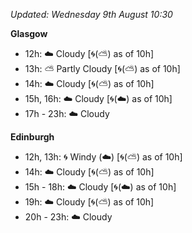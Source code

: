 *Updated: Wednesday 9th August 10:30*

**Glasgow**

* 12h: :cloud: Cloudy [:cyclone:(:partly_sunny:) as of 10h]
* 13h: :partly_sunny: Partly Cloudy [:cyclone:(:partly_sunny:) as of 10h]
* 14h: :cloud: Cloudy [:cyclone:(:partly_sunny:) as of 10h]
* 15h, 16h: :cloud: Cloudy [:cyclone:(:cloud:) as of 10h]
* 17h - 23h: :cloud: Cloudy

**Edinburgh**

* 12h, 13h: :cyclone: Windy (:cloud:) [:cyclone:(:partly_sunny:) as of 10h]
* 14h: :cloud: Cloudy [:cyclone:(:partly_sunny:) as of 10h]
* 15h - 18h: :cloud: Cloudy [:cyclone:(:cloud:) as of 10h]
* 19h: :cloud: Cloudy [:cyclone:(:partly_sunny:) as of 10h]
* 20h - 23h: :cloud: Cloudy
